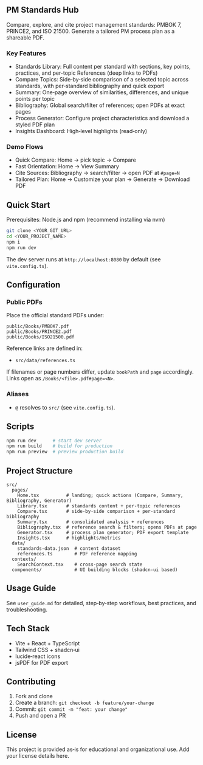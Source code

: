 ## PM Standards Hub

Compare, explore, and cite project management standards: PMBOK 7, PRINCE2, and ISO 21500. Generate a tailored PM process plan as a shareable PDF.

### Key Features
- Standards Library: Full content per standard with sections, key points, practices, and per-topic References (deep links to PDFs)
- Compare Topics: Side‑by‑side comparison of a selected topic across standards, with per‑standard bibliography and quick export
- Summary: One‑page overview of similarities, differences, and unique points per topic
- Bibliography: Global search/filter of references; open PDFs at exact pages
- Process Generator: Configure project characteristics and download a styled PDF plan
- Insights Dashboard: High‑level highlights (read‑only)

### Demo Flows
- Quick Compare: Home → pick topic → Compare
- Fast Orientation: Home → View Summary
- Cite Sources: Bibliography → search/filter → open PDF at `#page=N`
- Tailored Plan: Home → Customize your plan → Generate → Download PDF

## Quick Start

Prerequisites: Node.js and npm (recommend installing via nvm)

```sh
git clone <YOUR_GIT_URL>
cd <YOUR_PROJECT_NAME>
npm i
npm run dev
```

The dev server runs at `http://localhost:8080` by default (see `vite.config.ts`).

## Configuration

### Public PDFs
Place the official standard PDFs under:

```
public/Books/PMBOK7.pdf
public/Books/PRINCE2.pdf
public/Books/ISO21500.pdf
```

Reference links are defined in:
- `src/data/references.ts`

If filenames or page numbers differ, update `bookPath` and `page` accordingly. Links open as `/Books/<file>.pdf#page=<N>`.

### Aliases
- `@` resolves to `src/` (see `vite.config.ts`).

## Scripts

```sh
npm run dev      # start dev server
npm run build    # build for production
npm run preview  # preview production build
```

## Project Structure

```
src/
  pages/
    Home.tsx          # landing; quick actions (Compare, Summary, Bibliography, Generator)
    Library.tsx       # standards content + per-topic references
    Compare.tsx       # side-by-side comparison + per-standard bibliography
    Summary.tsx       # consolidated analysis + references
    Bibliography.tsx  # reference search & filters; opens PDFs at page
    Generator.tsx     # process plan generator; PDF export template
    Insights.tsx      # highlights/metrics
  data/
    standards-data.json  # content dataset
    references.ts        # PDF reference mapping
  contexts/
    SearchContext.tsx    # cross-page search state
  components/            # UI building blocks (shadcn-ui based)
```

## Usage Guide

See `user_guide.md` for detailed, step‑by‑step workflows, best practices, and troubleshooting.

## Tech Stack

- Vite + React + TypeScript
- Tailwind CSS + shadcn‑ui
- lucide‑react icons
- jsPDF for PDF export

## Contributing

1. Fork and clone
2. Create a branch: `git checkout -b feature/your-change`
3. Commit: `git commit -m "feat: your change"`
4. Push and open a PR

## License

This project is provided as‑is for educational and organizational use. Add your license details here.
